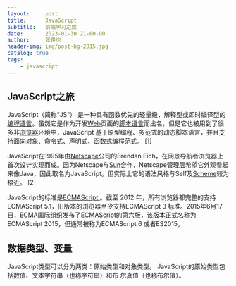 ```yaml
---
layout:     post
title:      JavaScript
subtitle:   前端学习之旅
date:       2023-01-30 21-00-00
author:     张畏也
header-img: img/post-bg-2015.jpg
catalog: true
tags:
    - javascript
---
```


## JavaScript之旅

JavaScript（简称“JS”） 是一种具有函数优先的轻量级，解释型或即时编译型的[编程语言](https://baike.baidu.com/item/%E7%BC%96%E7%A8%8B%E8%AF%AD%E8%A8%80/9845131)。虽然它是作为开发[Web](https://baike.baidu.com/item/Web/150564)页面的[脚本语言](https://baike.baidu.com/item/%E8%84%9A%E6%9C%AC%E8%AF%AD%E8%A8%80/1379708)而出名，但是它也被用到了很多非[浏览器](https://baike.baidu.com/item/%E6%B5%8F%E8%A7%88%E5%99%A8/213911)环境中，JavaScript 基于原型编程、多范式的动态脚本语言，并且支持[面向对象](https://baike.baidu.com/item/%E9%9D%A2%E5%90%91%E5%AF%B9%E8%B1%A1/2262089)、命令式、声明式、[函数](https://baike.baidu.com/item/%E5%87%BD%E6%95%B0/301912)式编程范式。 [1] 

JavaScript在1995年由[Netscape](https://baike.baidu.com/item/Netscape/2778944)公司的Brendan Eich，在网景导航者浏览器上首次设计实现而成。因为Netscape与[Sun](https://baike.baidu.com/item/Sun/69463)合作，Netscape管理层希望它外观看起来像Java，因此取名为JavaScript。但实际上它的语法风格与Self及[Scheme](https://baike.baidu.com/item/Scheme/8379129)较为接近。 [2] 

JavaScript的标准是[ECMAScript ](https://baike.baidu.com/item/ECMAScript%20/1889420)。截至 2012 年，所有浏览器都完整的支持ECMAScript 5.1，旧版本的浏览器至少支持ECMAScript 3 标准。2015年6月17日，ECMA国际组织发布了ECMAScript的第六版，该版本正式名称为 ECMAScript 2015，但通常被称为ECMAScript 6 或者ES2015。

## 数据类型、变量

JavaScript类型可以分为两类：原始类型和对象类型。
JavaScript的原始类型包括数值、文本字符串（也称字符串）和布
尔真值（也称布尔值）。

